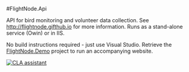 #FlightNode.Api

API for bird monitoring and volunteer data collection. See
http://flightnode.gifthub.io for more information. Runs as a stand-alone service
(Owin) or in IIS.

No build instructions required - just use Visual Studio. Retrieve the
[FlightNode.Demo](https://github.com/FlightNode/FlightNode.Demo) project to run
an accompanying website.

[![CLA
assistant](https://cla-assistant.io/readme/badge/FlightNode/FlightNode.Api)](https://cla-assistant.io/FlightNode/FlightNode.Api)